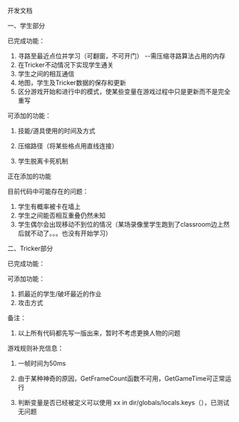 开发文档



一、学生部分



已完成功能：

1. 寻路至最近点位并学习（可翻窗，不可开门） --需压缩寻路算法占用的内存
1. 在Tricker不动情况下实现学生通关
1. 学生之间的相互通信
1. 地图，学生及Tricker数据的保存和更新
1. 区分游戏开始和进行中的模式，使某些变量在游戏过程中只是更新而不是完全重写



可添加的功能：

1. 技能/道具使用的时间及方式

2. 压缩路径（将某些格点用直线连接）

3. 学生脱离卡死机制

   



正在添加的功能



目前代码中可能存在的问题：

1. 学生有概率被卡在墙上
2. 学生之间能否相互重叠仍然未知
3. 学生偶尔会出现移动不到位的情况（某场录像里学生跑到了classroom边上然后就不动了。。。也没有开始学习）



二、Tricker部分

已完成功能：



可添加功能：

1. 抓最近的学生/破坏最近的作业
2. 攻击方式



备注：

1. 以上所有代码都先写一版出来，暂时不考虑更换人物的问题



游戏规则补充信息：

1. 一帧时间为50ms

2. 由于某种神奇的原因，GetFrameCount函数不可用，GetGameTime可正常运行

3. 判断变量是否已经被定义可以使用 xx in dir/globals/locals.keys（），已测试无问题

   